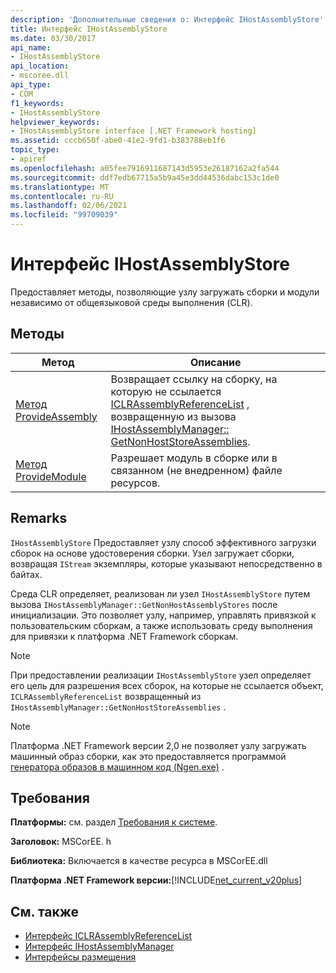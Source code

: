 ```yaml
---
description: 'Дополнительные сведения о: Интерфейс IHostAssemblyStore'
title: Интерфейс IHostAssemblyStore
ms.date: 03/30/2017
api_name:
- IHostAssemblyStore
api_location:
- mscoree.dll
api_type:
- COM
f1_keywords:
- IHostAssemblyStore
helpviewer_keywords:
- IHostAssemblyStore interface [.NET Framework hosting]
ms.assetid: cccb650f-abe0-41e2-9fd1-b383788eb1f6
topic_type:
- apiref
ms.openlocfilehash: a05fee7916911687143d5953e26187162a2fa544
ms.sourcegitcommit: ddf7edb67715a5b9a45e3dd44536dabc153c1de0
ms.translationtype: MT
ms.contentlocale: ru-RU
ms.lasthandoff: 02/06/2021
ms.locfileid: "99709039"
---
```

# <a name="ihostassemblystore-interface"></a>Интерфейс IHostAssemblyStore

Предоставляет методы, позволяющие узлу загружать сборки и модули независимо от общеязыковой среды выполнения (CLR).  
  
## <a name="methods"></a>Методы  
  
|Метод|Описание|  
|------------|-----------------|  
|[Метод ProvideAssembly](ihostassemblystore-provideassembly-method.md)|Возвращает ссылку на сборку, на которую не ссылается [ICLRAssemblyReferenceList](iclrassemblyreferencelist-interface.md) , возвращенную из вызова [IHostAssemblyManager:: GetNonHostStoreAssemblies](ihostassemblymanager-getnonhoststoreassemblies-method.md).|  
|[Метод ProvideModule](ihostassemblystore-providemodule-method.md)|Разрешает модуль в сборке или в связанном (не внедренном) файле ресурсов.|  
  
## <a name="remarks"></a>Remarks  

 `IHostAssemblyStore` Предоставляет узлу способ эффективного загрузки сборок на основе удостоверения сборки. Узел загружает сборки, возвращая `IStream` экземпляры, которые указывают непосредственно в байтах.  
  
 Среда CLR определяет, реализован ли узел `IHostAssemblyStore` путем вызова `IHostAssemblyManager::GetNonHostAssemblyStores` после инициализации. Это позволяет узлу, например, управлять привязкой к пользовательским сборкам, а также использовать среду выполнения для привязки к платформа .NET Framework сборкам.  
  
> [!NOTE]
> При предоставлении реализации `IHostAssemblyStore` узел определяет его цель для разрешения всех сборок, на которые не ссылается объект, `ICLRAssemblyReferenceList` возвращенный из `IHostAssemblyManager::GetNonHostStoreAssemblies` .  
  
> [!NOTE]
> Платформа .NET Framework версии 2,0 не позволяет узлу загружать машинный образ сборки, как это предоставляется программой [генератора образов в машинном код (Ngen.exe)](../../tools/ngen-exe-native-image-generator.md) .  
  
## <a name="requirements"></a>Требования  

 **Платформы:** см. раздел [Требования к системе](../../get-started/system-requirements.md).  
  
 **Заголовок:** MSCorEE. h  
  
 **Библиотека:** Включается в качестве ресурса в MSCorEE.dll  
  
 **Платформа .NET Framework версии:**[!INCLUDE[net_current_v20plus](../../../../includes/net-current-v20plus-md.md)]  
  
## <a name="see-also"></a>См. также

- [Интерфейс ICLRAssemblyReferenceList](iclrassemblyreferencelist-interface.md)
- [Интерфейс IHostAssemblyManager](ihostassemblymanager-interface.md)
- [Интерфейсы размещения](hosting-interfaces.md)
